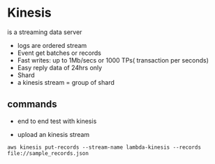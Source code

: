 # Kinesis

is a streaming data server

* logs are ordered stream
* Event get batches or records
* Fast writes: up to 1Mb/secs or 1000 TPs( transaction per seconds)
* Easy reply data of 24hrs only
* Shard
* a kinesis stream  = group of shard

## commands

* end to end test with kinesis
- upload an kinesis stream

```
aws kinesis put-records --stream-name lambda-kinesis --records file://sample_records.json
```
